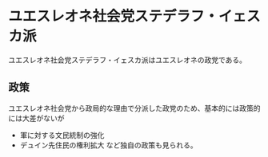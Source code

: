 # ユエスレオネ社会党ステデラフ・イェスカ派
ユエスレオネ社会党ステデラフ・イェスカ派はユエスレオネの政党である。
## 政策
ユエスレオネ社会党から政局的な理由で分派した政党のため、基本的には政策的には大差がないが
- 軍に対する文民統制の強化
- デュイン先住民の権利拡大
など独自の政策も見られる。

